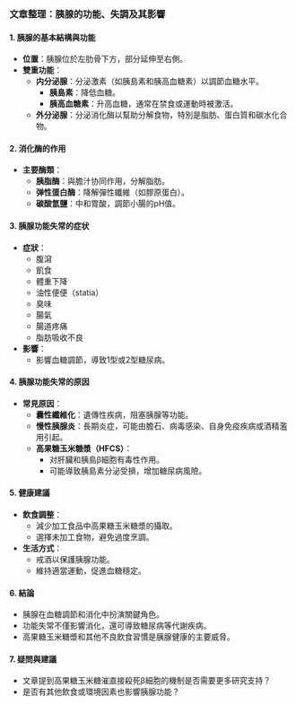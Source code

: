 ### 文章整理：胰腺的功能、失調及其影響

#### 1. 胰腺的基本結構與功能
- **位置**：胰腺位於左肋骨下方，部分延伸至右側。
- **雙重功能**：
  - **内分泌腺**：分泌激素（如胰島素和胰高血糖素）以調節血糖水平。
    - **胰島素**：降低血糖。
    - **胰高血糖素**：升高血糖，通常在禁食或運動時被激活。
  - **外分泌腺**：分泌消化酶以幫助分解食物，特別是脂肪、蛋白質和碳水化合物。

#### 2. 消化酶的作用
- **主要酶類**：
  - **胰脂酶**：與膽汁协同作用，分解脂肪。
  - **弹性蛋白酶**：降解彈性纖維（如膠原蛋白）。
  - **碳酸氫鹽**：中和胃酸，調節小腸的pH值。

#### 3. 胰腺功能失常的症状
- **症狀**：
  - 腹瀉
  - 飢食
  - 體重下降
  - 油性便便（statia）
  - 臭味
  - 腸氣
  - 腸道疼痛
  - 脂肪吸收不良
- **影響**：
  - 影響血糖調節，導致1型或2型糖尿病。

#### 4. 胰腺功能失常的原因
- **常見原因**：
  - **囊性纖維化**：遺傳性疾病，阻塞胰腺等功能。
  - **慢性胰腺炎**：長期炎症，可能由膽石、病毒感染、自身免疫疾病或酒精濫用引起。
  - **高果糖玉米糖漿（HFCS）**：
    - 对肝臟和胰島β細胞有毒性作用。
    - 可能導致胰島素分泌受損，增加糖尿病風險。

#### 5. 健康建議
- **飲食調整**：
  - 減少加工食品中高果糖玉米糖漿的攝取。
  - 選擇未加工食物，避免過度烹調。
- **生活方式**：
  - 戒酒以保護胰腺功能。
  - 維持適當運動，促進血糖穩定。

#### 6. 結論
- 胰腺在血糖調節和消化中扮演關鍵角色。
- 功能失常不僅影響消化，還可導致糖尿病等代謝疾病。
- 高果糖玉米糖漿和其他不良飲食習慣是胰腺健康的主要威脅。

#### 7. 疑問與建議
- 文章提到高果糖玉米糖漼直接殺死β細胞的機制是否需要更多研究支持？
- 是否有其他飲食或環境因素也影響胰腺功能？